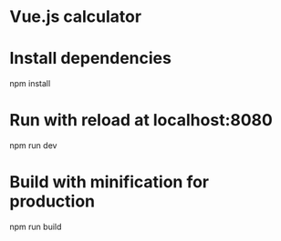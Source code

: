 # Vue.js calculator


# Install dependencies
npm install

# Run with reload at localhost:8080
npm run dev

# Build with minification for production
npm run build
